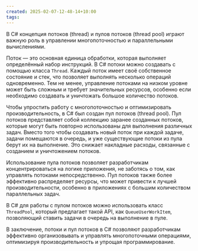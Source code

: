 ```yaml
---
created: 2025-02-07-12-48-14+10:00
tags:
---
```

В C# концепция потоков (thread) и пулов потоков (thread pool) играют важную роль в управлении многопоточностью и параллельными вычислениями.

Поток — это основная единица обработки, которая выполняет определённый набор инструкций. В C# потоки можно создавать с помощью класса `Thread`. Каждый поток имеет своё собственное состояние и стек, что позволяет выполнять несколько операций одновременно. Тем не менее, управление потоками на низком уровне может быть сложным и требует значительных ресурсов, особенно если необходимо создавать и уничтожать большое количество потоков.

Чтобы упростить работу с многопоточностью и оптимизировать производительность, в C# был создан пул потоков (thread pool). Пул потоков представляет собой коллекцию заранее созданных потоков, которые могут быть повторно использованы для выполнения различных задач. Вместо того чтобы создавать новый поток при каждой задаче, задачи помещаются в очередь, и уже существующие потоки из пула берут их на выполнение. Это снижает накладные расходы, связанные с созданием и уничтожением потоков.

Использование пула потоков позволяет разработчикам концентрироваться на логике приложения, не заботясь о том, как управлять потоками непосредственно. Пул потоков также более эффективно распределяет ресурсы, что может привести к лучшей производительности, особенно в приложениях с большим количеством параллельных задач.

В C# для работы с пулом потоков можно использовать класс `ThreadPool`, который предлагает такой API, как `QueueUserWorkItem`, позволяющий ставить задачи в очередь на выполнение в пуле.

В заключение, потоки и пул потоков в C# позволяют разработчикам эффективно организовывать и управлять многопоточными операциями, оптимизируя производительность и упрощая программирование.